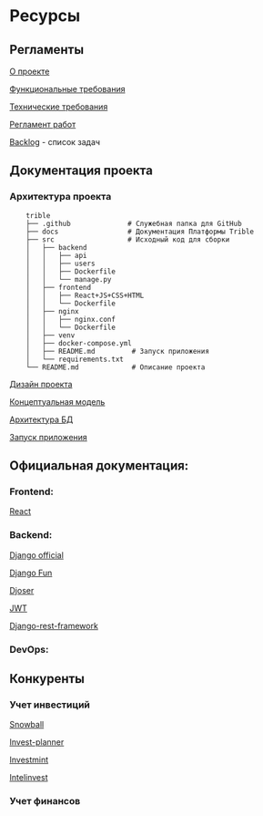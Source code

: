 # Ресурсы

## Регламенты

[О проекте](About.md)

[Функциональные требования](requirements/FunctionalRequirements.md)

[Технические требования](requirements/TechnicalRequirements.md)

[Регламент работ](regulations/Regulations.md)

[Backlog](https://github.com/users/kuznetskriss/projects/8/views/1) - список задач

## Документация проекта

### Архитектура проекта

```
    trible
    ├── .github              # Служебная папка для GitHub
    ├── docs                 # Документация Платформы Trible
    ├── src                  # Исходный код для сборки
    │   ├── backend
    │   │   ├── api
    │   │   ├── users
    │   │   ├── Dockerfile
    │   │   └── manage.py
    │   ├── frontend
    │   │   ├── React+JS+CSS+HTML
    │   │   └── Dockerfile
    │   ├── nginx
    │   │   ├── nginx.conf
    │   │   └── Dockerfile
    │   ├── venv
    │   ├── docker-compose.yml
    │   ├── README.md         # Запуск приложения
    │   └── requirements.txt
    └── README.md             # Описание проекта
```

[Дизайн проекта](https://www.figma.com/file/qRd7z26ILzQNacVvj5tgCM/Trible?type=design&node-id=0%3A1&mode=design&t=pnXhf3fFxBdAgLuA-1)

[Концептуальная модель](architecture/ConceptualModel.md)

[Архитектура БД](architecture/DataBase.md)

[Запуск приложения](trible-test/README.md)

## Официальная документация:

### Frontend:

[React](https://react.dev/)

### Backend:

[Django official](https://docs.djangoproject.com/en/4.2/)

[Django Fun](https://django.fun/ru/)

[Djoser](https://djoser.readthedocs.io/en/latest/introduction.html)

[JWT](https://django-rest-framework-simplejwt.readthedocs.io/en/latest/)

[Django-rest-framework](https://www.django-rest-framework.org/)

### DevOps:

## Конкуренты

### Учет инвестиций

[Snowball](https://snowball-income.com)

[Invest-planner](https://invest-planner.ru/)

[Investmint](https://investmint.ru/)

[Intelinvest](https://intelinvest.ru/)

### Учет финансов
